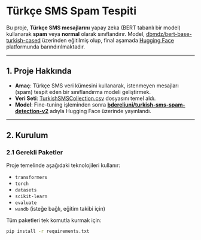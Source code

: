 # Türkçe SMS Spam Tespiti

Bu proje, **Türkçe SMS mesajlarını** yapay zeka (BERT tabanlı bir model) kullanarak **spam** veya **normal** olarak sınıflandırır. Model, [dbmdz/bert-base-turkish-cased](https://huggingface.co/dbmdz/bert-base-turkish-cased) üzerinden eğitilmiş olup, final aşamada [Hugging Face](https://huggingface.co/) platformunda barındırılmaktadır.

---

## 1. Proje Hakkında

- **Amaç**: Türkçe SMS veri kümesini kullanarak, istenmeyen mesajları (spam) tespit eden bir sınıflandırma modeli geliştirmek.  
- **Veri Seti**: [TurkishSMSCollection.csv](https://github.com/onrkrsy/TurkishSMS-Collection/blob/main/TurkishSMSCollection.csv) dosyasını temel aldı.  
- **Model**: Fine-tuning işleminden sonra [**bdereliuni/turkish-sms-spam-detection-v2**](https://huggingface.co/bdereliuni/turkish-sms-spam-detection-v2) adıyla Hugging Face üzerinde yayınlandı.

---

## 2. Kurulum

### 2.1 Gerekli Paketler

Proje temelinde aşağıdaki teknolojileri kullanır:

- `transformers`
- `torch`
- `datasets`
- `scikit-learn`
- `evaluate`
- `wandb` (isteğe bağlı, eğitim takibi için)

Tüm paketleri tek komutla kurmak için:

```bash
pip install -r requirements.txt
